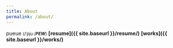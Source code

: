 ```yaml
---
title: About
permalink: /about/
---
```

<span class="h1">pueue</span> <small>(/ˈpjuː/***PEW***)</small>
**[resume]({{ site.baseurl }}/resume/)**
**[works]({{ site.baseurl }}/works/)**